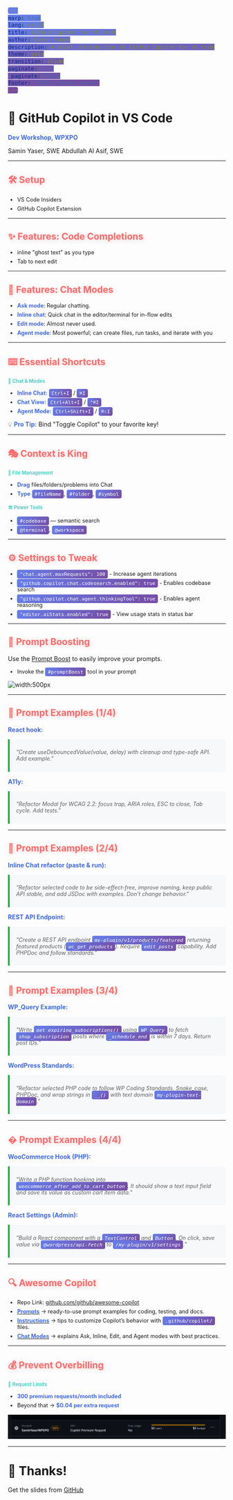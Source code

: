 ```yaml
---
marp: true
lang: en-US
title: GitHub Copilot for VS Code
author: Samin Yaser
description: A brief introduction to GitHub Copilot for VS Code
theme: gaia
transition: slide
paginate: true
_paginate: false
footer: "2025 © Samin Yaser"
---
```


<!-- 
    _backgroundImage: linear-gradient(120deg, #89f7fe 0%, #66a6ff 100%);
-->

# <!--fit--> 🤖 GitHub Copilot in VS Code

**Dev Workshop, WPXPO**

Samin Yaser, SWE
Abdullah Al Asif, SWE

---

## 🛠️ Setup

-   VS Code Insiders
-   GitHub Copilot Extension

<style>
/* Global (deduped) styles formerly repeated across multiple slides */
strong { color: royalblue; }
h2 { 
  color: #ff6b6b;
  text-shadow: 2px 2px 8px rgba(255,107,107,0.3);
  font-size: 1.5em;
}
h3 { 
  color: #4ecdc4; 
  margin-bottom: 0px;
  font-size: 0.8em;
}
code {
  background: linear-gradient(135deg, #667eea 0%, #764ba2 100%);
  color: white;
  padding: 3px 6px;
  border-radius: 4px;
  font-size: 0.9em;
}
ul { font-size: 0.9em; }
li { margin: 6px 0; }
blockquote { 
  background: #f6f8fa; 
  border-left: 4px solid #28a745; 
  padding: 10px 15px; 
  font-style: italic;
  font-size: 0.9em;
  margin: 10px 0;
}
</style>

---

## ✨ Features: Code Completions

-   inline "ghost text" as you type
-   Tab to next edit

---

## 💬 Features: Chat Modes

-   **Ask mode**: Regular chatting.
-   **Inline chat**: Quick chat in the editor/terminal for in-flow edits
-   **Edit mode**: Almost never used.
-   **Agent mode**: Most powerful; can create files, run tasks, and iterate with you

---

## ⌨️ Essential Shortcuts

<!-- ![bg right:40% opacity:0.8](https://images.unsplash.com/photo-1461749280684-dccba630e2f6?w=400) -->

### 💬 Chat & Modes

-   **Inline Chat:** `Ctrl+I` / `⌘I`
-   **Chat View:** `Ctrl+Alt+I` / `⌃⌘I`
-   **Agent Mode:** `Ctrl+Shift+I` / `⌘⇧I`

💡 **Pro Tip:** Bind "Toggle Copilot" to your favorite key!

---

## 🎭 Context is King

### 📂 File Management

-   **Drag** files/folders/problems into Chat
-   **Type** `#fileName`, `#folder`, `#symbol`

### 🛠️ Power Tools

-   `#codebase` — semantic search
-   `@terminal`, `@workspace`

<style scoped>
h2 { 
  color: #ff6b6b;
  text-shadow: 2px 2px 8px rgba(255,107,107,0.3);
  font-size: 1.5em;
}
h3 { 
  color: #4ecdc4; 
  margin-bottom: 0px;
  font-size: 0.8em;
}
code {
  background: linear-gradient(135deg, #667eea 0%, #764ba2 100%);
  color: white;
  padding: 3px 6px;
  border-radius: 4px;
  font-size: 0.9em;
}
ul { font-size: 0.9em; }
li { margin: 6px 0; }
</style>

---

## ⚙️ Settings to Tweak
- `"chat.agent.maxRequests": 100` - Increase agent iterations
- `"github.copilot.chat.codesearch.enabled": true` - Enables codebase search
- `"github.copilot.chat.agent.thinkingTool": true` - Enables agent reasoning
- `"editor.aiStats.enabled": true` - View usage stats in status bar

---

## 🚀 Prompt Boosting

Use the [Prompt Boost](https://marketplace.visualstudio.com/items?itemName=chrisdias.promptboost) to easily improve your prompts.

-   Invoke the `#promptBoost` tool in your prompt

![width:500px](./assets/pompt-boost.png)

---

## 📝 Prompt Examples (1/4)

**React hook:**

> "Create useDebouncedValue<T>(value, delay) with cleanup and type-safe API. Add example."

**A11y:**

> "Refactor Modal for WCAG 2.2: focus trap, ARIA roles, ESC to close, Tab cycle. Add tests."

---

## 🧪 Prompt Examples (2/4)

**Inline Chat refactor (paste & run):**

> "Refactor selected code to be side-effect-free, improve naming, keep public API stable, and add JSDoc with examples. Don't change behavior."

**REST API Endpoint:** 
> "Create a REST API endpoint `my-plugin/v1/products/featured` returning featured products (`wc_get_products`). Require `edit_posts` capability. Add PHPDoc and follow standards."  

---

## 🧪 Prompt Examples (3/4)

**WP_Query Example:**  
> "Write `get_expiring_subscriptions()` using `WP_Query` to fetch `shop_subscription` posts where `_schedule_end` is within 7 days. Return post IDs."  


**WordPress Standards:**  
> "Refactor selected PHP code to follow WP Coding Standards. Snake_case, PHPDoc, and wrap strings in `__()` with text domain `my-plugin-text-domain`."  

---

## � Prompt Examples (4/4)

**WooCommerce Hook (PHP):**  
> "Write a PHP function hooking into `woocommerce_after_add_to_cart_button`. It should show a text input field and save its value as custom cart item data."  

**React Settings (Admin):**  
> "Build a React component with a `TextControl` and `Button`. On click, save value via `@wordpress/api-fetch` to `/my-plugin/v1/settings`."  

---

## 🔍 Awesome Copilot

- Repo Link: [github.com/github/awesome-copilot](https://github.com/github/awesome-copilot)
- [**Prompts**](https://github.com/github/awesome-copilot/blob/main/README.prompts.md) → ready-to-use prompt examples for coding, testing, and docs.  
- [**Instructions**](https://github.com/github/awesome-copilot/blob/main/README.instructions.md) → tips to customize Copilot’s behavior with `.github/copilot/` files.  
- [**Chat Modes**](https://github.com/github/awesome-copilot/blob/main/README.chatmodes.md) → explains Ask, Inline, Edit, and Agent modes with best practices.  

---

## 💰 Prevent Overbilling

### 🔎 Request Limits
- **300 premium requests/month included**  
- Beyond that → **$0.04 per extra request**

![height:120px](./assets/budget.png)

---
# 🙏 Thanks!

Get the slides from [GitHub](https://github.com/SaminYaser-work/copilot-presentation)
